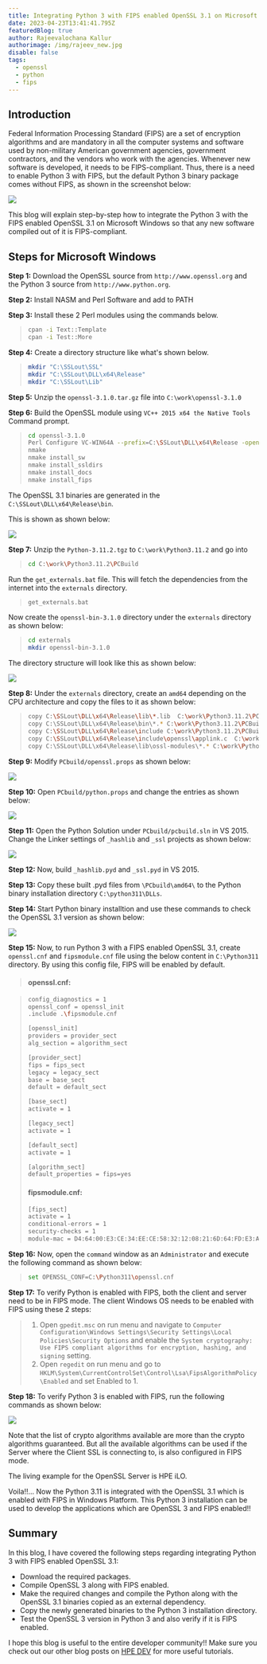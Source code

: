 ```yaml
---
title: Integrating Python 3 with FIPS enabled OpenSSL 3.1 on Microsoft Windows
date: 2023-04-23T13:41:41.795Z
featuredBlog: true
author: Rajeevalochana Kallur
authorimage: /img/rajeev_new.jpg
disable: false
tags:
  - openssl
  - python
  - fips
---
```

## Introduction

Federal Information Processing Standard (FIPS) are a set of encryption algorithms and are mandatory in all the computer systems and software used by non-military American government agencies, government contractors, and the vendors who work with the agencies. Whenever new software is developed, it needs to be FIPS-compliant. Thus, there is a need to enable Python 3 with FIPS, but the default Python 3 binary package comes without FIPS, as shown in the screenshot below:

![](/img/openssl-before.jpg)

This blog will explain step-by-step how to integrate the Python 3 with the FIPS enabled OpenSSL 3.1 on Microsoft Windows so that any new software compiled out of it is FIPS-compliant.

## Steps for Microsoft Windows

**Step 1:** Download the OpenSSL source from `http://www.openssl.org` and the Python 3 source from `http://www.python.org`.

**Step 2:** Install NASM and Perl Software and add to PATH

**Step 3:** Install these 2 Perl modules using the commands below.

> ```bash
> cpan -i Text::Template
> cpan -i Test::More
> ```

**Step 4:** Create a directory structure like what's shown below.

> ```bash
> mkdir "C:\SSLout\SSL"
> mkdir "C:\SSLout\DLL\x64\Release"
> mkdir "C:\SSLout\Lib"
> ```

**Step 5:** Unzip the `openssl-3.1.0.tar.gz` file into `C:\work\openssl-3.1.0`

**Step 6:** Build the OpenSSL module using `VC++ 2015 x64 the Native Tools` Command prompt.

> ```bash
> cd openssl-3.1.0
> Perl Configure VC-WIN64A --prefix=C:\SSLout\DLL\x64\Release -openssldir=c:\SSLout\SSL enable-fips
> nmake
> nmake install_sw
> nmake install_ssldirs
> nmake install_docs
> nmake install_fips
> ```

The OpenSSL 3.1 binaries are generated in the `C:\SSLout\DLL\x64\Release\bin`.  

This is shown as shown below:

![](/img/openssl_directory_structure.jpg)

**Step 7:** Unzip the `Python-3.11.2.tgz` to `C:\work\Python3.11.2` and go into 

> ```bash
> cd C:\work\Python3.11.2\PCBuild
> ```

Run the `get_externals.bat` file.  This will fetch the dependencies from the internet into the `externals` directory. 

> ```bash
> get_externals.bat
> ```

Now create the `openssl-bin-3.1.0` directory under the `externals` directory as shown below:

> ```bash
> cd externals
> mkdir openssl-bin-3.1.0
> ```

The directory structure will look like this as shown below:

![](/img/openssl_directory_structure2.jpg)

**Step 8:** Under the `externals` directory, create an `amd64` depending on the CPU architecture and copy the files to it as shown below:

> ```bash
> copy C:\SSLout\DLL\x64\Release\lib\*.lib  C:\work\Python3.11.2\PCBuild\externals\openssl-bin-3.1.0\amd64
> copy C:\SSLout\DLL\x64\Release\bin\*.* C:\work\Python3.11.2\PCBuild\externals\openssl-bin-3.1.0\amd64
> copy C:\SSLout\DLL\x64\Release\include C:\work\Python3.11.2\PCBuild\externals\openssl-bin-3.1.0\amd64
> copy C:\SSLout\DLL\x64\Release\include\openssl\applink.c  C:\work\Python3.11.2\PCBuild\externals\openssl-bin-3.1.0\amd64\include
> copy C:\SSLout\DLL\x64\Release\lib\ossl-modules\*.* C:\work\Python3.11.2\PCBuild\externals\openssl-bin-3.1.0\amd64
> ```

**Step 9:** Modify `PCbuild/openssl.props` as shown below:

![](/img/openssl_settings.jpg)

**Step 10:** Open `PCbuild/python.props` and change the entries as shown below:

![](/img/openssl_settings2.jpg)

**Step 11:** Open the Python Solution under `PCbuild/pcbuild.sln` in VS 2015.
Change the Linker settings of `_hashlib` and `_ssl` projects as shown below:

![](/img/openssl_vs_settings.jpg)

**Step 12:** Now, build `_hashlib.pyd` and `_ssl.pyd` in VS 2015.

**Step 13:** Copy these built .pyd files from `\PCbuild\amd64\` to the Python binary installation directory `C:\python311\DLLs`.  

**Step 14:** Start Python binary installtion and use these commands to check the OpenSSL 3.1 version as shown below:  

![](/img/openssl-after.jpg)

**Step 15:** Now, to run Python 3 with a FIPS enabled OpenSSL 3.1, create `openssl.cnf` and `fipsmodule.cnf` file using the below content in `C:\Python311` directory. By using this config file, FIPS will be enabled by default.

> #### openssl.cnf:

> ```bash
> config_diagnostics = 1
> openssl_conf = openssl_init
> .include .\fipsmodule.cnf
>
> [openssl_init]
> providers = provider_sect
> alg_section = algorithm_sect
>
> [provider_sect]
> fips = fips_sect
> legacy = legacy_sect
> base = base_sect
> default = default_sect
>
> [base_sect]
> activate = 1
>
> [legacy_sect]
> activate = 1
>
> [default_sect]
> activate = 1
>
> [algorithm_sect]
> default_properties = fips=yes
> ```
>
> #### fipsmodule.cnf:
>
> ```bash
> [fips_sect]
> activate = 1
> conditional-errors = 1
> security-checks = 1
> module-mac = D4:64:00:E3:CE:34:EE:CE:58:32:12:08:21:6D:64:FD:E3:A6:D4:F0:E6:38:3D:2C:0C:40:1B:50:C8:8F:39:A3
> ```

**Step 16:** Now, open the `command` window as an `Administrator` and execute the following command as shown below: 

> ```bash
> set OPENSSL_CONF=C:\Python311\openssl.cnf
> ```

**Step 17:** To verify Python is enabled with FIPS, both the client and server need to be in FIPS mode. The client Windows OS needs to be enabled with FIPS using these 2 steps:

> 1. Open `gpedit.msc` on run menu and navigate to `Computer Configuration\Windows Settings\Security Settings\Local Policies\Security Options` and enable the `System cryptography: Use FIPS compliant algorithms for encryption, hashing, and signing` setting.   
> 2. Open `regedit` on run menu and go to `HKLM\System\CurrentControlSet\Control\Lsa\FipsAlgorithmPolicy\Enabled` and set Enabled to 1.

**Step 18:** To verify Python 3 is enabled with FIPS, run the following commands as shown below:

![](/img/openssl_fips_algo.jpg)

Note that the list of crypto algorithms available are more than the crypto algorithms guaranteed. But all the available algorithms can be used if the Server where the Client SSL is connecting to, is also configured in FIPS mode. 

The living example for the OpenSSL Server is HPE iLO. 

Voila!!...  Now the Python 3.11 is integrated with the OpenSSL 3.1 which is enabled with FIPS in Windows Platform.  This Python 3 installation can be used to develop the applications which are OpenSSL 3 and FIPS enabled!!

## Summary

In this blog, I have covered the following steps regarding integrating Python 3 with FIPS enabled OpenSSL 3.1:

* Download the required packages. 
* Compile OpenSSL 3 along with FIPS enabled.
* Make the required changes and compile the Python along with the OpenSSL 3.1 binaries copied as an external dependency.
* Copy the newly generated binaries to the Python 3 installation directory.
* Test the OpenSSL 3 version in Python 3 and also verify if it is FIPS enabled.  

I hope this blog is useful to the entire developer community!! Make sure you check out our other blog posts on [HPE DEV](https://developer.hpe.com/blog/) for more useful tutorials.